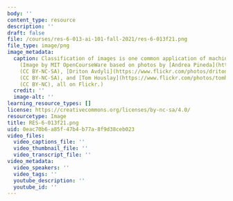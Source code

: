```yaml
---
body: ''
content_type: resource
description: ''
draft: false
file: /courses/res-6-013-ai-101-fall-2021/res-6-013f21.png
file_type: image/png
image_metadata:
  caption: Classification of images is one common application of machine learning.
    (Image by MIT OpenCourseWare based on photos by [Andrea Pineda](https://www.flickr.com/photos/pine87/2787209562)
    (CC BY-NC-SA), [Driton Avdyli](https://www.flickr.com/photos/driton/2485380411)
    (CC BY-NC-SA), and [Tom Houslay](https://www.flickr.com/photos/tomhouslay/14962688165)
    (CC BY-NC), all on Flickr.)
  credit: ''
  image-alt: ''
learning_resource_types: []
license: https://creativecommons.org/licenses/by-nc-sa/4.0/
resourcetype: Image
title: RES-6-013f21.png
uid: 0eac70b6-a85f-47b4-b77a-8f9d38ceb023
video_files:
  video_captions_file: ''
  video_thumbnail_file: ''
  video_transcript_file: ''
video_metadata:
  video_speakers: ''
  video_tags: ''
  youtube_description: ''
  youtube_id: ''
---
```

